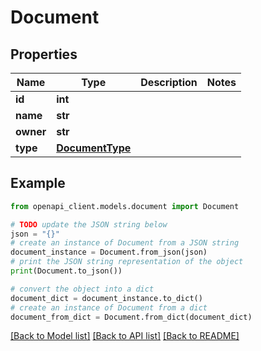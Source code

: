 # Document


## Properties

Name | Type | Description | Notes
------------ | ------------- | ------------- | -------------
**id** | **int** |  | 
**name** | **str** |  | 
**owner** | **str** |  | 
**type** | [**DocumentType**](DocumentType.md) |  | 

## Example

```python
from openapi_client.models.document import Document

# TODO update the JSON string below
json = "{}"
# create an instance of Document from a JSON string
document_instance = Document.from_json(json)
# print the JSON string representation of the object
print(Document.to_json())

# convert the object into a dict
document_dict = document_instance.to_dict()
# create an instance of Document from a dict
document_from_dict = Document.from_dict(document_dict)
```
[[Back to Model list]](../README.md#documentation-for-models) [[Back to API list]](../README.md#documentation-for-api-endpoints) [[Back to README]](../README.md)



